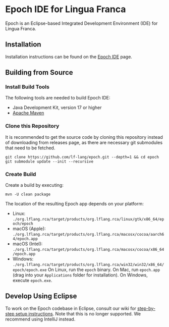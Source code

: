 # Epoch IDE for Lingua Franca

Epoch is an Eclipse-based Integrated Development Environment (IDE) for Lingua Franca.

## Installation

Installation instructions can be found on the [Epoch IDE](https://www.lf-lang.org/docs/handbook/epoch-ide) page.

## Building from Source

### Install Build Tools
The following tools are needed to build Epoch IDE:
- Java Development Kit, version 17 or higher
- [Apache Maven](https://maven.apache.org/)

### Clone this Repository
It is recommended to get the source code by cloning this repository instead of downloading from releases page, as there are necessary git submodules that need to be fetched.
```
git clone https://github.com/lf-lang/epoch.git --depth=1 && cd epoch
git submodule update --init --recursive
```

### Create Build
Create a build by executing:
```
mvn -U clean package
```

The location of the resulting Epoch app depends on your platform:
 - Linux: `./org.lflang.rca/target/products/org.lflang.rca/linux/gtk/x86_64/epoch/epoch`
 - macOS (Apple): `./org.lflang.rca/target/products/org.lflang.rca/macosx/cocoa/aarch64/epoch.app`
 - macOS (Intel): `./org.lflang.rca/target/products/org.lflang.rca/macosx/cocoa/x86_64/epoch.app`
 - Windows: `./org.lflang.rca/target/products/org.lflang.rca/win32/win32/x86_64/epoch/epoch.exe`
On Linux, run the `epoch` binary. On Mac, run `epoch.app` (drag into your `Applications` folder for installation). On Windows, execute `epoch.exe`. 

## Develop Using Eclipse

To work on the Epoch codebase in Eclipse, consult our wiki for [step-by-step setup instructions](https://github.com/lf-lang/epoch/wiki/Developer-Eclipse-Setup-with-Oomph).
Note that this is no longer supported. We recommend using IntelliJ instead.

